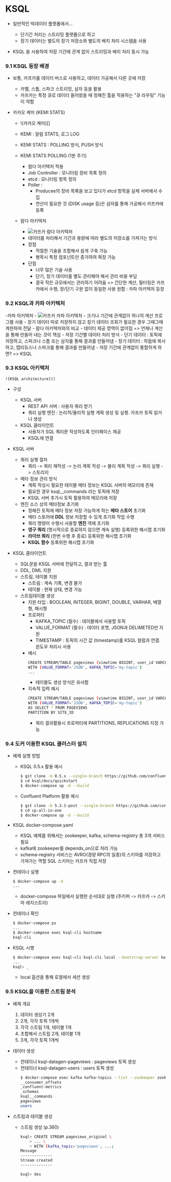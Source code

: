 # KSQL

- 일반적인 빅데이터 플랫폼에서...
  - 단기간 처리는 스트리밍 플랫폼으로 하고
  - 장기 데이터는 별도의 장기 저장소와 별도의 배치 처리 시스템을 사용

- KSQL 을 사용하여 저장 기간에 관계 없이 스트리밍과 배치 처리 동시 가능

### 9.1 KSQL 등장 배경

- 보통, 카프카를 데이터 버스로 사용하고, 데이터 가공해서 다른 곳에 저장
    - 카멜, 스톰, 스파크 스트리밍, 삼자 등을 활용
    - 카프카는 특정 큐로 데이터 들어왔을 때 정해진 툴을 적용하는 "큐 라우팅" 기능이 약함

- 카카오 케미 (KEMI STATS)
    - !(카카오 케미)[]
    - KEMI : 알림 STATS, 로그 LOG
    - KEMI STATS : POLLING 방식, PUSH 방식
    - KEMI STATS POLLING (1분 주기)
        - 람다 아키텍처 적용
        - Job Controller : 모니터링 장비 목록 정의
        - etcd : 모니터링 항목 정의
        - Poller :
            - Producee의 장비 목록을 보고 있다가 etcd 항목을 실제 서버에서 수집
            - 연산이 필요한 것 (DISK usage 등)은 삼자를 통해 가공해서 카프카에 등록

    - 람다 아키텍처
        - ![카프카 람다 아키텍처]()
        - 데이터를  처리해서 기간과 용량에 따라 별도의 저장소를 가져가는 방식
        - 장점
            - 적절한 기술을 조합해서 쉽게 구축 가능
            - 병목시 특정 컴포넌트만 증가하여 확장 가능
        - 단점
            - 너무 많은 기술 사용
            - 단기, 장기 데이터를 별도 관리해야 해서 관리 비용 부담
            - 결국 작은 규모에서는 관리하기 어려움
         => 간단한 계산, 필터링은 카프카에서 수행, 장/단기 구분 없이 동일한 사용 원함 : 카파 아키텍처 등장


### 9.2 KSQL과 카파 아키텍처

-카파 아키텍처
    - ![카프카 카파 아키텍처]()
    - 크기나 기간에 관계없이 하나의 계산 프로그램 사용
    - 장기 데이터 따로 저장하지 않고 장기 데이터 조회가 필요한 경우 그때그때 계한하여 전달
    - 람다 아키텍처와의 비교
        - 데이터 제공 영역이 없어짐 => 언제나 계산을 통해 만들어 내는 것이 핵심
    - 저장 기간별 데이터 처리 방식
        - 단기 데이터 : 토픽에 저장하고, 스파크나 스톰 또는 삼자를 통해 결과를 만들어냄
        - 장기 데이터 : 하둡에 복사하고, 맵리듀스나 스파크를 통해 결과를 만들어냄
    - 저장 기간에 관계없이 통합하게 하면? => KSQL
    

### 9.3 KSQL 아키텍처

    ![KSQL architecture]()

- 구성
    - KSQL 서버
        - REST API 서버 : 사용자 쿼리 받기
        - 쿼리 실행 엔진 : 논리적/물리적 실행 계획 생성 및 실행. 카프카 토픽 읽거나 생성
    - KSQL 클라이언트
        - 사용자가 SQL 쿼리문 작성하도록 인터페이스 제공
        - KSQL에 연결

- KSQL 서버
    - 쿼리 실행 절차
        - 쿼리 -> 쿼리 재작성 -> 논리 계획 작성 -> 물리 계획 작성 -> 쿼리 실행 -> 스토리지
    - 메타 정보 관리 방식
      - 계획 작성시 필요한 테이블 메타 정보는 KSQL 서버의 메모리에 존재
      - 필요한 경우 ksql__commands 라는 토픽에 저장
      - KSQL 서버 추가시 토픽 활용하여 메모리에 저장
    - 엔진 소스 상의 메타정보 초기화
      - 정해진 토픽에 메타 정보 저장 가능하게 하는 **메타 스토어** 초기화
      - 메타 스토어에 **DDL** 정보 저장할 수 있게 초기화 작업 수행
      - 쿼리 명령어 수행시 사용할 **엔진** 객체 초기화
      - **영구 쿼리** (명시적으로 종료하지 않으면 계속 실행) 등록위한 해시맵 초기화
      - **라이브 쿼리** (한번 수행 후 종료) 등록위한 해시맵 초기화
      - **KSQL 함수** 등록위한 해시맵 초기화

- KSQL 클라이언트
    - SQL문을 KSQL 서버에 전달하고, 결과 받는 툴
    - DDL, DML 지원
    - 스트림, 테이블 지원
      - 스트림 : 계속 기록, 변경 불가
      - 테이블 : 현재 상태, 변경 가능
    - 스트림테이블 생성
      - 지원 타입 : BOOLEAN, INTEGER, BIGINT, DOUBLE, VARHAR, 배열형, 해시형
      - 프로퍼티
        - KAFKA_TOPIC (필수) : 테이블에서 사용할 토픽
        - VALUE_FORMAT (필수) : 데이터 포맷, JSON과 DELIMETED만 지원
        - TIMESTAMP : 토픽의 시간 값 (timestamp)를 KSQL 컬럼과 연결. 윈도우 처리시 사용
      - 예시
        ```bash
        CREATE STREAM/TABLE pageviews (viewtime BIGINT, user_id VARCHAR, page_id VARCHAR)
        WITH (VALUE_FORMAT='JSON', KAFKA_TOPIC='my-topic')
        ...
        ```
        - 테이블도 생성 방식은 유사함
      - 지속적 입력 예시
        ```bash
        CREATE STREAM/TABLE pageviews (viewtime BIGINT, user_id VARCHAR, page_id VARCHAR)
        WITH (VALUE_FORMAT='JSON', KAFKA_TOPIC='my-topic')
        AS SELECT * FROM PAGEVIEWS
        PARTITION BY SITE_ID
        ```
        - 쿼리 결과활용시 프로퍼티에 PARTITIONS, REPLICATIONS 지정 가능


### 9.4 도커 이용한 KSQL 클러스터 설치

- 예제 실행 방법
    - KSQL 0.5.x 활용 예시
        ```bash
        $ git clone -b 0.5.x --single-branch https://github.com/confluentinc/ksql.git
        $ cd ksql/docs/quickstart
        $ docker-compose up -d --build
        ```

    - Confluent Platform 활용 예시
        ```bash
        $ git clone -b 5.3.1-post --single-branch https://github.com/confluentinc/examples
        $ cd cp-all-in-one
        $ docker-compose up -d --build
        ```
- KSQL docker-compose.yaml
  - KSQL 예제를 위해서는 zookeeper, kafka, schema-registry 총 3개 서비스 필요
  - kafka에 zookeeper를 depends_on으로 처리 가능
  - schema-registry 서비스는 AVRO(경량 RPC의 일종)의 스키마를 저장하고 가져가는 역할 SQL 스키마는 카프카 직접 저장

- 컨테이너 실행
    ```bash
    $ docker-compose up -d
    ...
    ```
    - docker-compose 파일에서 실행한 순서대로 실행 (주키퍼 -> 카프카 -> 스키마 레지스트리)

- 컨테이너 확인
    ```bash
    $ docker-compose ps
    ...
    $ docker-compose exec ksql-cli hostname
    ksql-cli
    ```

- KSQL 시행
    ```bash
    $ docker-compose exec ksql-cli ksql-cli local --bootstrap-server kafka:29092
    ...
    ksql> _
    ```
    - local 옵션을 통해 로컬에서 세션 생성


### 9.5 KSQL을 이용한 스트림 분석

- 예제 개요
  1. 데이터 생성기 2개
  2. 2개, 각각 토픽 1개씩
  3. 각각 스트림 1개, 테이블 1개
  4. 조합해서 스트립 2개, 테이블 1개
  5. 3개, 각각 토픽 1개씩

- 데이터 생성
  - 컨테이너 ksql-datagen-pageviews : pageviews 토픽 생성
  - 컨테이너 ksql-datagen-users : users 토픽 생성
    ```bash
    $ docker-compose exec kafka kafka-topics --list --zookeeper zookeeper:32181
    __consumer_offsets
    _confluent-metrics
    _schemas
    ksql__commands
    pageviews
    users
    ```

- 스트림과 테이블 생성
  - 스트림 생성 (p.360)
    ```bash
    ksql> CREATE STREAM pageviews_original \
        > ... \
        > WITH (kafka_topic='pageviews', ...;
    Message
    --------------
    Stream created
    --------------

    ksql> des
    ```
